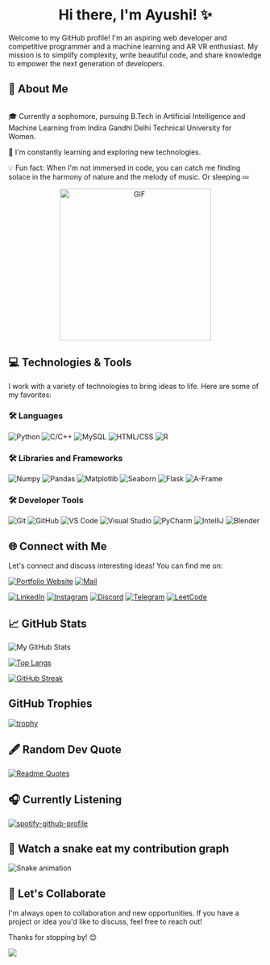 <h1 align="center">Hi there, I'm Ayushi! ✨ </h1>

Welcome to my GitHub profile! I'm an aspiring web developer and competitive programmer and a machine learning and AR VR enthusiast. My mission is to simplify complexity, write beautiful code, and share knowledge to empower the next generation of developers.

## 🚀 About Me

<div style="float: left; margin-right: 20px;">
  
  🎓 Currently a sophomore, pursuing B.Tech in Artificial Intelligence and Machine Learning from Indira Gandhi Delhi Technical University for Women.
  
  🌱 I'm constantly learning and exploring new technologies.
  
  💡 Fun fact: When I'm not immersed in code, you can catch me finding solace in the harmony of nature and the melody of music. Or sleeping 💤

</div>

<div align="center">
  <img width="300" src="https://media.giphy.com/media/R03zWv5p1oNSQd91EP/giphy.gif" alt="GIF">
</div>

## 💻 Technologies & Tools

I work with a variety of technologies to bring ideas to life. Here are some of my favorites:

### 🛠 Languages 

![Python](https://img.shields.io/badge/-Python-3776AB?style=flat&logo=python&logoColor=white) ![C/C++](https://img.shields.io/badge/-C%2FC%2B%2B-00599C?style=flat&logo=c%2B%2B&logoColor=white) ![MySQL](https://img.shields.io/badge/-MySQL-4479A1?style=flat&logo=mysql&logoColor=white) ![HTML/CSS](https://img.shields.io/badge/-HTML%2FCSS-E34F26?style=flat&logo=html5&logoColor=white) ![R](https://img.shields.io/badge/-R-276DC3?style=flat&logo=r&logoColor=white)

### 🛠 Libraries and Frameworks

![Numpy](https://img.shields.io/badge/-Numpy-013243?style=flat&logo=numpy&logoColor=white) ![Pandas](https://img.shields.io/badge/-Pandas-150458?style=flat&logo=pandas&logoColor=white) ![Matplotlib](https://img.shields.io/badge/-Matplotlib-11557C?style=flat&logo=matplotlib&logoColor=white) ![Seaborn](https://img.shields.io/badge/-Seaborn-3776AB?style=flat&logo=seaborn&logoColor=white) ![Flask](https://img.shields.io/badge/-Flask-000000?style=flat&logo=flask&logoColor=white) ![A-Frame](https://img.shields.io/badge/-A--Frame-FFC100?style=flat&logo=a-frame&logoColor=white)

### 🛠 Developer Tools

![Git](https://img.shields.io/badge/-Git-F05032?style=flat&logo=git&logoColor=white) ![GitHub](https://img.shields.io/badge/-GitHub-181717?style=flat&logo=github&logoColor=white) ![VS Code](https://img.shields.io/badge/-VS%20Code-007ACC?style=flat&logo=visual-studio-code&logoColor=white) ![Visual Studio](https://img.shields.io/badge/-Visual%20Studio-5C2D91?style=flat&logo=visual-studio&logoColor=white) ![PyCharm](https://img.shields.io/badge/-PyCharm-000000?style=flat&logo=pycharm&logoColor=white) ![IntelliJ](https://img.shields.io/badge/-IntelliJ-000000?style=flat&logo=intellij-idea&logoColor=white) ![Blender](https://img.shields.io/badge/-Blender-F5792A?style=flat&logo=blender&logoColor=white)

## 🌐 Connect with Me

Let's connect and discuss interesting ideas! You can find me on:

[![Portfolio Website](https://img.shields.io/badge/Portfolio-View-9cf?style=flat-square&logo=html5&logoColor=white)](https://dubeyayushi.github.io/Portfolio/)
[![Mail](https://img.shields.io/badge/Mail-Send%20Mail-red?style=flat-square&logo=gmail&logoColor=white)](mailto:adayushi232@gmail.com)

[![LinkedIn](https://img.shields.io/badge/LinkedIn-Connect-blue?style=flat-square&logo=linkedin&logoColor=white)](https://www.linkedin.com/in/dubeyayushi-ad/)
[![Instagram](https://img.shields.io/badge/Instagram-Follow%20Me-purple?style=flat-square&logo=instagram&logoColor=white)](https://www.instagram.com/ayushidubey448/)
[![Discord](https://img.shields.io/badge/Discord-Chat-7289DA?style=flat-square&logo=discord&logoColor=white)](https://discordapp.com/users/ayushidubey)
[![Telegram](https://img.shields.io/badge/Telegram-Chat-0088cc?style=flat-square&logo=telegram&logoColor=white)](https://t.me/ayushi_code)
[![LeetCode](https://img.shields.io/badge/LeetCode-Solve-FFA116?style=flat-square&logo=leetcode&logoColor=white)](https://leetcode.com/_ad/)


## 📈 GitHub Stats

![My GitHub Stats](https://github-readme-stats.vercel.app/api?username=dubeyayushi&show_icons=true&hide=contribs,prs&theme=radical)

[![Top Langs](https://github-readme-stats.vercel.app/api/top-langs/?username=dubeyayushi&layout=compact&theme=radical)](https://github.com/dubeyayushi/github-readme-stats)

[![GitHub Streak](https://streak-stats.demolab.com?user=dubeyayushi&theme=radical)](https://git.io/streak-stats)

## GitHub Trophies

[![trophy](https://github-profile-trophy.vercel.app/?username=dubeyayushi&theme=radical)](https://github.com/ryo-ma/github-profile-trophy)

## 🖋️ Random Dev Quote

[![Readme Quotes](https://quotes-github-readme.vercel.app/api?type=horizontal&theme=radical)](https://github.com/piyushsuthar/github-readme-quotes)

## 🎧 Currently Listening

[![spotify-github-profile](https://spotify-github-profile.vercel.app/api/view?uid=knptfatt93lrdsh1trfeisqi3&cover_image=true&theme=default&show_offline=false&background_color=121212&interchange=false)](https://github.com/kittinan/spotify-github-profile)

## 🐍 Watch a snake eat my contribution graph

![Snake animation](https://github.com/dubeyayushi/dubeyayushi/blob/output/github-contribution-grid-snake.svg)


## 🤝 Let's Collaborate

I'm always open to collaboration and new opportunities. If you have a project or idea you'd like to discuss, feel free to reach out!

Thanks for stopping by! 😊

![](https://komarev.com/ghpvc/?username=dubeyayushi&color=brightgreen)
